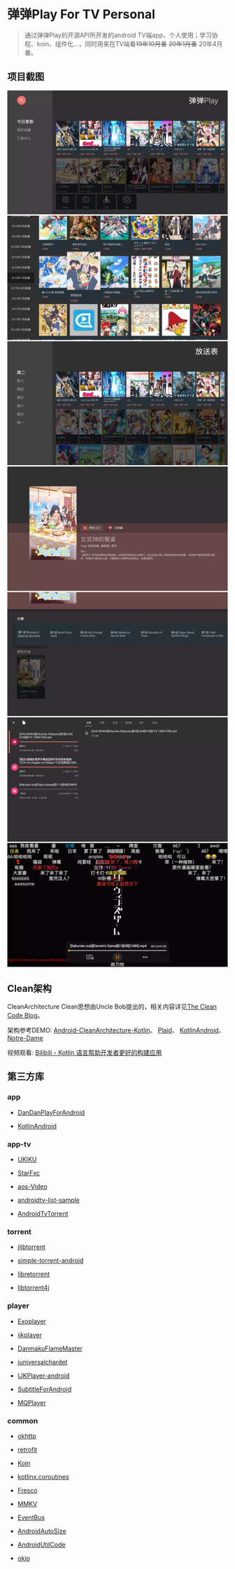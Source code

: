 # 弹弹Play For TV Personal

> 通过弹弹Play的开源API所开发的android TV端app，个人使用；学习协程、koin、组件化...，同时用来在TV端看~~19年10月番~~ ~~20年1月番~~ 20年4月番。

## 项目截图

![Home](./screen/device-2020-02-04-145554.webp)
![Area](./screen/device-2020-02-04-145451.webp)
![TimeLine](./screen/device-2020-02-04-145416.webp)
![Detail1](./screen/device-2020-02-04-145718.webp)
![Detail2](./screen/device-2020-02-04-145736.webp)
![Torrent](./screen/device-2020-02-04-145341.webp)
![Player](./screen/device-2020-02-06-210626.webp)

## Clean架构

CleanArchitecture
Clean思想由Uncle Bob提出的，相关内容详见[The Clean Code Blog](https://blog.cleancoder.com/uncle-bob/2012/08/13/the-clean-architecture.html)。  

架构参考DEMO:
[Android-CleanArchitecture-Kotlin](https://github.com/android10/Android-CleanArchitecture-Kotlin)、
[Plaid](https://github.com/android/plaid)、
[KotlinAndroid](https://github.com/guofudong/KotlinAndroid)、
[Notre-Dame](https://github.com/ApplETS/Notre-Dame)

视频观看:
[Bilibili - Kotlin 语言帮助开发者更好的构建应用](https://www.bilibili.com/video/av70762038)

## 第三方库

### app

* [DanDanPlayForAndroid](https://github.com/xyoye/DanDanPlayForAndroid)

* [KotlinAndroid](https://github.com/guofudong/KotlinAndroid)

### app-tv

* [UKIKU](https://github.com/jordyamc/UKIKU)

* [StarFxc](https://github.com/leginigel/StarFxc)

* [aos-Video](https://github.com/archos-sa/aos-Video)

* [androidtv-list-sample](https://github.com/androidmunich/androidtv-list-sample)

* [AndroidTvTorrent](https://github.com/zh79325/AndroidTvTorrent)

### torrent

* [jlibtorrent](https://github.com/frostwire/frostwire-jlibtorrent)

* [simple-torrent-android](https://github.com/masterwok/simple-torrent-android)

* [libretorrent](https://github.com/proninyaroslav/libretorrent)

* [libtorrent4j](https://github.com/aldenml/libtorrent4j)

### player

* [Exoplayer](https://github.com/google/ExoPlayer)

* [ijkplayer](https://github.com/bilibili/ijkplayer)

* [DanmakuFlameMaster](https://github.com/bilibili/DanmakuFlameMaster)

* [juniversalchardet](https://github.com/albfernandez/juniversalchardet)

* [IJKPlayer-android](https://github.com/DyncKathline/IJKPlayer-android)

* [SubtitleForAndroid](https://github.com/averyzhong/SubtitleForAndroid)

* [MQPlayer](https://github.com/joffychim/MQPlayer)

### common

* [okhttp](https://github.com/square/okhttp)

* [retrofit](https://github.com/square/retrofi)

* [Koin](https://github.com/InsertKoinIO/koin)

* [kotlinx.coroutines](https://github.com/Kotlin/kotlinx.coroutines)

* [Fresco](https://github.com/facebook/fresco)

* [MMKV](https://github.com/Tencent/MMKV)

* [EventBus](https://github.com/greenrobot/EventBus)

* [AndroidAutoSize](https://github.com/JessYanCoding/AndroidAutoSize)

* [AndroidUtilCode](https://github.com/Blankj/AndroidUtilCode)

* [okio](https://github.com/square/okio)